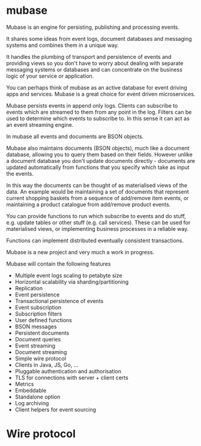 # mubase

Mubase is an engine for persisting, publishing and processing events.

It shares some ideas from event logs, document databases and messaging systems and combines them in a unique way.

It handles the plumbing of transport and persistence of events and providing views so you don't have to worry about
dealing with separate messaging systems or databases and can concentrate on the business logic of your service or
application.

You can perhaps think of mubase as an active database for event driving apps and services. Mubase is a great choice
for event driven microservices.

Mubase persists events in append only logs. Clients can subscribe to events which are streamed to them from any point in
 the log. Filters can be used to determine which events to subscribe to. In this sense it can act as an event streaming
 engine.

In mubase all events and documents are BSON objects.

Mubase also maintains documents (BSON objects), much like a document database, allowing you to query them based on their
 fields. However unlike a document database you don't update documents directly - documents are updated automatically
  from functions that you specify which take as input the events.

In this way the documents can be thought of as materialised views of the data. An example would be maintaining a set of
documents that represent current shopping baskets from a sequence of add/remove item events, or maintaining a product
catalogue from add/remove product events.

You can provide functions to run which subscribe to events and do stuff, e.g. update tables or other stuff
(e.g. call services). These can be used for materialised views, or implementing business processes in a reliable way.

Functions can implement distributed eventually consistent transactions.

Mubase is a new project and very much a work in progress.

Mubase will contain the following features

* Multiple event logs scaling to petabyte size
* Horizontal scalability via sharding/partitioning
* Replication
* Event persistence
* Transactional persistence of events
* Event subscription
* Subscription filters
* User defined functions
* BSON messages
* Persistent documents
* Document queries
* Event streaming
* Document streaming
* Simple wire protocol
* Clients in Java, JS, Go, ...
* Pluggable authentication and authorisation
* TLS for connections with server + client certs
* Metrics
* Embeddable
* Standalone option
* Log archiving
* Client helpers for event sourcing

# Wire protocol


